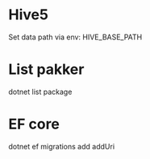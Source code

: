# Hive5
Set data path via env: HIVE_BASE_PATH


# List pakker
dotnet list package

# EF core
dotnet ef migrations add addUri

